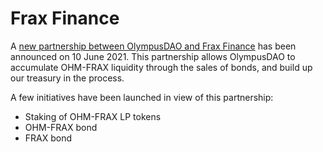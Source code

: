 # Frax Finance

A [new partnership between OlympusDAO and Frax Finance](https://olympusdao.medium.com/ohm-x-frax-a-new-breed-of-partnership-95cd1cc01770) has been announced on 10 June 2021. This partnership allows OlympusDAO to accumulate OHM-FRAX liquidity through the sales of bonds, and build up our treasury in the process.

A few initiatives have been launched in view of this partnership:

- Staking of OHM-FRAX LP tokens
- OHM-FRAX bond
- FRAX bond
